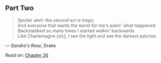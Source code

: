 ## Part Two

> Spoiler alert: the second act is tragic <br/>
> And everyone that wants the worst for me's askin' what happened <br/>
> Backstabbed so many times I started walkin' backwards <br/>
> Like Charlemagne [sic], I see the light and see the darkest patches

— _Sandra's Rose_, Drake

_Read on_: [Chapter 26](26.md)
